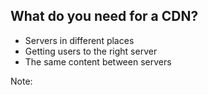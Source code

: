 ## What do you need for a CDN?

* Servers in different places <!-- .element: class="fragment" -->
* Getting users to the right server <!-- .element: class="fragment" -->
* The same content between servers <!-- .element: class="fragment" -->

Note:
